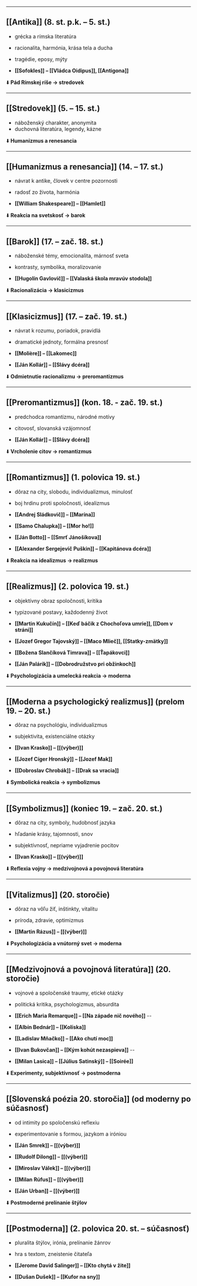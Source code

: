 
---

## [[Antika]] (8. st. p.k. – 5. st.)
- grécka a rímska literatúra
- racionalita, harmónia, krása tela a ducha
- tragédie, eposy, mýty

- **[[Sofokles]] – [[Vládca Oidipus]], [[Antigona]]**

⬇️ **Pád Rímskej ríše → stredovek**

---

## [[Stredovek]] (5. – 15. st.)
- náboženský charakter, anonymita
- duchovná literatúra, legendy, kázne

⬇️ **Humanizmus a renesancia**

---

## [[Humanizmus a renesancia]] (14. – 17. st.)
- návrat k antike, človek v centre pozornosti
- radosť zo života, harmónia

- **[[William Shakespeare]] – [[Hamlet]]**

⬇️ **Reakcia na svetskosť → barok**

---

## [[Barok]] (17. – zač. 18. st.)
- náboženské témy, emocionalita, márnosť sveta
- kontrasty, symbolika, moralizovanie

- **[[Hugolín Gavlovič]] – [[Valaská škola mravúv stodola]]**

⬇️ **Racionalizácia → klasicizmus**

---

## [[Klasicizmus]] (17. – zač. 19. st.)
- návrat k rozumu, poriadok, pravidlá
- dramatické jednoty, formálna presnosť

- **[[Molière]] – [[Lakomec]]**
- **[[Ján Kollár]] – [[Slávy dcéra]]**

⬇️ **Odmietnutie racionalizmu → preromantizmus**

---

## [[Preromantizmus]] (kon. 18. - zač. 19. st.)
- predchodca romantizmu, národné motívy
- citovosť, slovanská vzájomnosť

- **[[Ján Kollár]] – [[Slávy dcéra]]**

⬇️ **Vrcholenie citov → romantizmus**

---

## [[Romantizmus]] (1. polovica 19. st.)
- dôraz na city, slobodu, individualizmus, minulosť
- boj hrdinu proti spoločnosti, idealizmus

- **[[Andrej Sládkovič]] – [[Marína]]**
- **[[Samo Chalupka]] – [[Mor ho!]]**
- **[[Ján Botto]] – [[Smrť Jánošíkova]]**
- **[[Alexander Sergejevič Puškin]] – [[Kapitánova dcéra]]**

⬇️ **Reakcia na idealizmus → realizmus**

---

## [[Realizmus]] (2. polovica 19. st.)
- objektívny obraz spoločnosti, kritika
- typizované postavy, každodenný život

- **[[Martin Kukučín]] – [[Keď báčik z Chochoľova umrie]], [[Dom v stráni]]**
- **[[Jozef Gregor Tajovský]] – [[Maco Mlieč]], [[Statky-zmätky]]**
- **[[Božena Slančíková Timrava]] – [[Ťapákovci]]**
- **[[Ján Palárik]] – [[Dobrodružstvo pri obžinkoch]]**

⬇️ **Psychologizácia a umelecká reakcia → moderna**

---

## [[Moderna a psychologický realizmus]] (prelom 19. – 20. st.)
- dôraz na psychológiu, individualizmus
- subjektivita, existenciálne otázky

- **[[Ivan Krasko]] – [[(výber)]]**
- **[[Jozef Cíger Hronský]] – [[Jozef Mak]]**
- **[[Dobroslav Chrobák]] – [[Drak sa vracia]]**

⬇️ **Symbolická reakcia → symbolizmus**

---

## [[Symbolizmus]] (koniec 19. – zač. 20. st.)
- dôraz na city, symboly, hudobnosť jazyka
- hľadanie krásy, tajomnosti, snov
- subjektívnosť, nepriame vyjadrenie pocitov

- **[[Ivan Krasko]] – [[(výber)]]**

⬇️ **Reflexia vojny → medzivojnová a povojnová literatúra**

---

## [[Vitalizmus]] (20. storočie)
- dôraz na vôľu žiť, inštinkty, vitalitu
- príroda, zdravie, optimizmus

- **[[Martin Rázus]] – [[(výber)]]**

⬇️ **Psychologizácia a vnútorný svet → moderna**

---

## [[Medzivojnová a povojnová literatúra]] (20. storočie)
- vojnové a spoločenské traumy, etické otázky
- politická kritika, psychologizmus, absurdita

- **[[Erich Maria Remarque]] – [[Na západe nič nového]]** --
- **[[Albín Bednár]] – [[Kolíska]]**
- **[[Ladislav Mňačko]] – [[Ako chutí moc]]**
- **[[Ivan Bukovčan]] – [[Kým kohút nezaspieva]]** --
- **[[Milan Lasica]] – [[Július Satinský]] – [[Soirée]]**

⬇️ **Experimenty, subjektívnosť → postmoderna**

---

## [[Slovenská poézia 20. storočia]] (od moderny po súčasnosť)
- od intimity po spoločenskú reflexiu
- experimentovanie s formou, jazykom a iróniou

- **[[Ján Smrek]] – [[(výber)]]**
- **[[Rudolf Dilong]] – [[(výber)]]**
- **[[Miroslav Válek]] – [[(výber)]]**
- **[[Milan Rúfus]] – [[(výber)]]**
- **[[Ján Urban]] – [[(výber)]]**

⬇️ **Postmoderné prelínanie štýlov**

---

## [[Postmoderna]] (2. polovica 20. st. – súčasnosť)
- pluralita štýlov, irónia, prelínanie žánrov
- hra s textom, zneistenie čitateľa

- **[[Jerome David Salinger]] – [[Kto chytá v žite]]**
- **[[Dušan Dušek]] – [[Kufor na sny]]**
